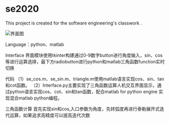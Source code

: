 # se2020
This project is created for the software engineering's classwork .

![界面图](https://github.com/se20201/se2020/blob/master/Interface.png)


Language：python、matlab


Interface
界面模块使用tkinter构建通过0-9数字button进行角度输入，sin、cos等进行运算选择，最下方radiobutton进行python和matlab三角函数function实时切换



代码
（1）se_cos.m、se_sin.m、triangle.m使用matlab语言实现cos、sin、tan和cot函数。
（2）Interface.py主要实现了三角函数运算人机交互界面显示，通过python语言实现cos、cot、sin和tan函数，配合matlab for python engine 实现混合matlab python编程。


三角函数计算
首先实现sin和cos,入口参数为角度，先转弧度再进行泰勒展开式迭代运算，如果追求高精度可以提高迭代次数
